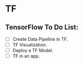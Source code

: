 # TF

## TensorFlow To Do List:

- [ ] Create Data Pipeline in TF.
- [ ] TF Visualization.
- [ ] Deploy a TF Model.
- [ ] TF in an app.
